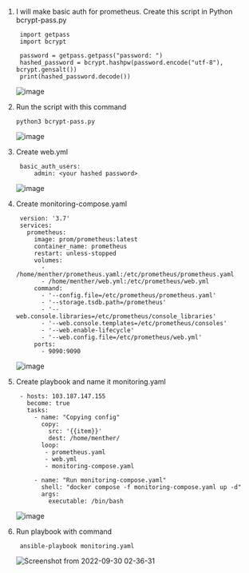 

1. I will make basic auth for prometheus. Create this script in Python bcrypt-pass.py

        import getpass
        import bcrypt

        password = getpass.getpass("password: ")
        hashed_password = bcrypt.hashpw(password.encode("utf-8"), bcrypt.gensalt())
        print(hashed_password.decode())

   ![image](https://user-images.githubusercontent.com/40049149/193167993-a01c0a71-853e-44b6-aa07-d856d8fa57a7.png)

2. Run the script with this command

       python3 bcrypt-pass.py 

   ![image](https://user-images.githubusercontent.com/40049149/193168063-0161ecbf-66cc-4dce-81d6-7aa4e2142ecf.png)

3. Create web.yml

        basic_auth_users:
            admin: <your hashed password>

   ![image](https://user-images.githubusercontent.com/40049149/193168108-180c01fd-07fd-4512-836b-8203d03d0e19.png)

4. Create monitoring-compose.yaml

        version: '3.7'
        services:
          prometheus:
            image: prom/prometheus:latest
            container_name: prometheus
            restart: unless-stopped
            volumes:
              - /home/menther/prometheus.yaml:/etc/prometheus/prometheus.yaml
              - /home/menther/web.yml:/etc/prometheus/web.yml
            command:
              - '--config.file=/etc/prometheus/prometheus.yaml'
              - '--storage.tsdb.path=/prometheus'
              - '--web.console.libraries=/etc/prometheus/console_libraries'
              - '--web.console.templates=/etc/prometheus/consoles'
              - '--web.enable-lifecycle'
              - '--web.config.file=/etc/prometheus/web.yml'
            ports:
              - 9090:9090

   ![image](https://user-images.githubusercontent.com/40049149/193168136-a6eae589-1e4b-4b4b-b9d0-1edecce86fbf.png)

5. Create playbook and name it monitoring.yaml

        - hosts: 103.187.147.155
          become: true
          tasks:
            - name: "Copying config"
              copy:
                src: '{{item}}'
                dest: /home/menther/
              loop:
               - prometheus.yaml
               - web.yml
               - monitoring-compose.yaml

            - name: "Run monitoring-compose.yaml"
              shell: "docker compose -f monitoring-compose.yaml up -d"
              args:
                executable: /bin/bash

   ![image](https://user-images.githubusercontent.com/40049149/193168177-af758646-d8e5-4230-875d-46c0c3c3f62a.png)

6. Run playbook with command

        ansible-playbook monitoring.yaml

   ![Screenshot from 2022-09-30 02-36-31](https://user-images.githubusercontent.com/40049149/193167791-81209fe2-d906-4df2-9280-5c4ccf3ce9e7.png)
